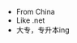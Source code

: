 - From China
- Like .net
- 大专，专升本ing

<!---
MaLaTangBig/MaLaTangBig is a ✨ special ✨ repository because its `README.md` (this file) appears on your GitHub profile.
You can click the Preview link to take a look at your changes.
--->
